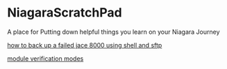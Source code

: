 # NiagaraScratchPad
A place for Putting down helpful things you learn on your Niagara Journey

[how to back up a failed jace 8000 using shell and sftp](/HowToSFTPintoAbustedJace.md) 


[module verification modes](/lowerModuleTrust.md) 
